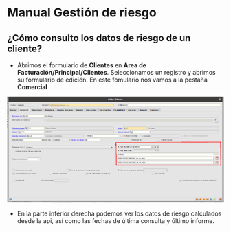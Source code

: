 # Manual Gestión de riesgo

## ¿Cómo consulto los datos de riesgo de un cliente?

* Abrimos el formulario de **Clientes** en **Area de Facturación/Principal/Clientes**. Seleccionamos un registro y abrimos su formulario de edición. En este fomulario nos vamos a la pestaña **Comercial**

![Datos importados](./img/riesgoclientes.png)

* En la parte inferior derecha podemos ver los datos de riesgo calculados desde la api, así como las fechas de última consulta y último informe.